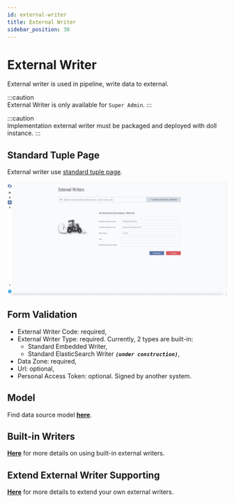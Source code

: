 ```yaml
---
id: external-writer  
title: External Writer  
sidebar_position: 30
---
```


# External Writer

External writer is used in pipeline, write data to external.

:::caution  
External Writer is only available for `Super Admin`.
:::

:::caution  
Implementation external writer must be packaged and deployed with doll instance.
:::

## Standard Tuple Page

External writer use [standard tuple page](../standard-tuple-page).

![Edit External Writer](images/external-writer.png)

## Form Validation

- External Writer Code: required,
- External Writer Type: required. Currently, 2 types are built-in:
	- Standard Embedded Writer,
	- Standard ElasticSearch Writer **_`(under construction)`_**,
- Data Zone: required,
- Url: optional,
- Personal Access Token: optional. Signed by another system.

## Model

Find data source model **[here](../../tuples/external-writer)**.

## Built-in Writers
**[Here](../../doll/built-in/built-in-external-writers)** for more details on using built-in external writers.

## Extend External Writer Supporting

**[Here](../../doll/extend/extend-external-writer)** for more details to extend your own external writers.
